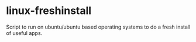 # linux-freshinstall
Script to run on ubuntu/ubuntu based operating systems to do a fresh install of useful apps.
